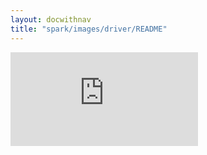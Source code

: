 ```yaml
---
layout: docwithnav
title: "spark/images/driver/README"
---
```

<!-- BEGIN MUNGE: UNVERSIONED_WARNING -->


<!-- END MUNGE: UNVERSIONED_WARNING -->




<!-- BEGIN MUNGE: IS_VERSIONED -->
<!-- TAG IS_VERSIONED -->
<!-- END MUNGE: IS_VERSIONED -->


<!-- BEGIN MUNGE: GENERATED_ANALYTICS -->
[![Analytics](https://kubernetes-site.appspot.com/UA-36037335-10/GitHub/examples/spark/images/driver/README.md?pixel)]()
<!-- END MUNGE: GENERATED_ANALYTICS -->

